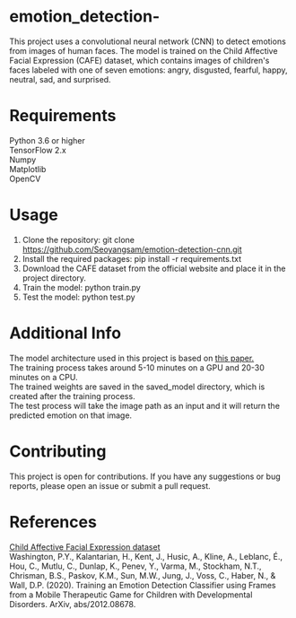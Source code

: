 # emotion_detection-

This project uses a convolutional neural network (CNN) to detect emotions from images of human faces. The model is trained on the Child Affective Facial Expression (CAFE) dataset, which contains images of children's faces labeled with one of seven emotions: angry, disgusted, fearful, happy, neutral, sad, and surprised.

# Requirements
Python 3.6 or higher<br>
TensorFlow 2.x<br>
Numpy<br>
Matplotlib<br>
OpenCV<br>

# Usage
1. Clone the repository: git clone https://github.com/Seoyangsam/emotion-detection-cnn.git
2. Install the required packages: pip install -r requirements.txt
3. Download the CAFE dataset from the official website and place it in the project directory.
4. Train the model: python train.py
5. Test the model: python test.py

# Additional Info
The model architecture used in this project is based on [this paper.](https://pediatrics.jmir.org/2022/2/e26760)<br>
The training process takes around 5-10 minutes on a GPU and 20-30 minutes on a CPU.<br>
The trained weights are saved in the saved_model directory, which is created after the training process.<br>
The test process will take the image path as an input and it will return the predicted emotion on that image.

# Contributing
This project is open for contributions. If you have any suggestions or bug reports, please open an issue or submit a pull request.

# References
[Child Affective Facial Expression dataset](https://nyu.databrary.org/volume/30)<br>
Washington, P.Y., Kalantarian, H., Kent, J., Husic, A., Kline, A., Leblanc, É., Hou, C., Mutlu, C., Dunlap, K., Penev, Y., Varma, M., Stockham, N.T., Chrisman, B.S., Paskov, K.M., Sun, M.W., Jung, J., Voss, C., Haber, N., & Wall, D.P. (2020). Training an Emotion Detection Classifier using Frames from a Mobile Therapeutic Game for Children with Developmental Disorders. ArXiv, abs/2012.08678. 
